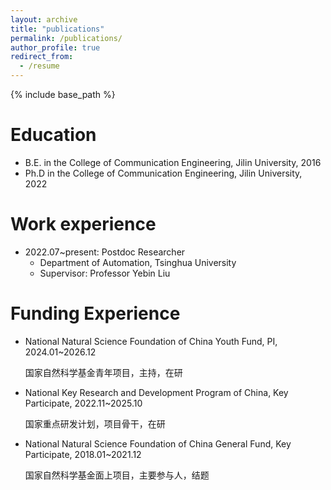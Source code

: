 ```yaml
---
layout: archive
title: "publications"
permalink: /publications/
author_profile: true
redirect_from:
  - /resume
---
```



{% include base_path %}

Education
======
* B.E. in the College of Communication Engineering, Jilin University, 2016
* Ph.D in the College of Communication Engineering, Jilin University, 2022

Work experience
======
* 2022.07~present: Postdoc Researcher
  * Department of Automation, Tsinghua University
  * Supervisor: Professor Yebin Liu

  
Funding Experience
======
* National Natural Science Foundation of China Youth Fund, PI, 2024.01~2026.12
  
  国家自然科学基金青年项目，主持，在研

* National Key Research and Development Program of China, Key Participate, 2022.11~2025.10

  国家重点研发计划，项目骨干，在研

* National Natural Science Foundation of China General Fund, Key Participate, 2018.01~2021.12

  国家自然科学基金面上项目，主要参与人，结题

